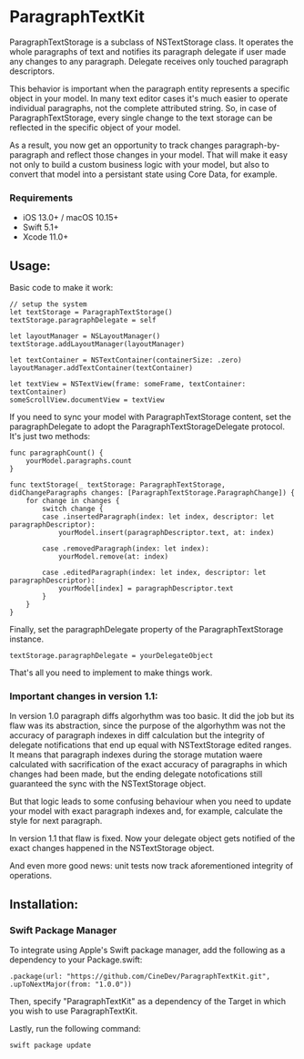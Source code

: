 # ParagraphTextKit

ParagraphTextStorage is a subclass of NSTextStorage class. It operates the whole paragraphs of text and notifies its paragraph delegate if user made any changes to any paragraph. Delegate receives only touched paragraph descriptors.

This behavior is important when the paragraph entity represents a specific object in your model. In many text editor cases it's much easier to operate individual paragraphs, not the complete attributed string. So, in case of ParagraphTextStorage, every single change to the text storage can be reflected in the specific object of your model.

As a result, you now get an opportunity to track changes paragraph-by-paragraph and reflect those changes in your model. That will make it easy not only to build a custom business logic with your model, but also to convert that model into a persistant state using Core Data, for example.

### Requirements

- iOS 13.0+ / macOS 10.15+
- Swift 5.1+
- Xcode 11.0+

## Usage:
Basic code to make it work:

	// setup the system
	let textStorage = ParagraphTextStorage()
	textStorage.paragraphDelegate = self
	
	let layoutManager = NSLayoutManager()
	textStorage.addLayoutManager(layoutManager)
	
	let textContainer = NSTextContainer(containerSize: .zero)
	layoutManager.addTextContainer(textContainer)

	let textView = NSTextView(frame: someFrame, textContainer: textContainer)
	someScrollView.documentView = textView


If you need to sync your model with ParagraphTextStorage content, set the paragraphDelegate to adopt the ParagraphTextStorageDelegate protocol.
It's just two methods:
	
	func paragraphCount() {
		yourModel.paragraphs.count
	}
	
	func textStorage(_ textStorage: ParagraphTextStorage, didChangeParagraphs changes: [ParagraphTextStorage.ParagraphChange]) {
		for change in changes {
			switch change {
			case .insertedParagraph(index: let index, descriptor: let paragraphDescriptor):
				yourModel.insert(paragraphDescriptor.text, at: index)
				
			case .removedParagraph(index: let index):
				yourModel.remove(at: index)
		
			case .editedParagraph(index: let index, descriptor: let paragraphDescriptor):
				yourModel[index] = paragraphDescriptor.text
			}
		}
	}
	
Finally, set the paragraphDelegate property of the ParagraphTextStorage instance.

	textStorage.paragraphDelegate = yourDelegateObject

That's all you need to implement to make things work.

### Important changes in version 1.1:
In version 1.0 paragraph diffs algorhythm was too basic. It did the job but its flaw was its abstraction, since the purpose of the algorhythm was not the accuracy of paragraph indexes in diff calculation but the integrity of delegate notifications that end up equal with NSTextStorage edited ranges. It means that paragraph indexes during the storage mutation waere calculated with sacrification of the exact accuracy of paragraphs in which changes had been made, but the ending delegate notofications still guaranteed the sync with the NSTextStorage object.

But that logic leads to some confusing behaviour when you need to update your model with exact paragraph indexes and, for example, calculate the style for next paragraph.

In version 1.1 that flaw is fixed. Now your delegate object gets notified of the exact changes happened in the NSTextStorage object.

And even more good news: unit tests now track aforementioned integrity of operations.

## Installation:
### Swift Package Manager
To integrate using Apple's Swift package manager, add the following as a dependency to your Package.swift:

	.package(url: "https://github.com/CineDev/ParagraphTextKit.git", .upToNextMajor(from: "1.0.0"))
	
Then, specify "ParagraphTextKit" as a dependency of the Target in which you wish to use ParagraphTextKit.

Lastly, run the following command:

	swift package update
	
